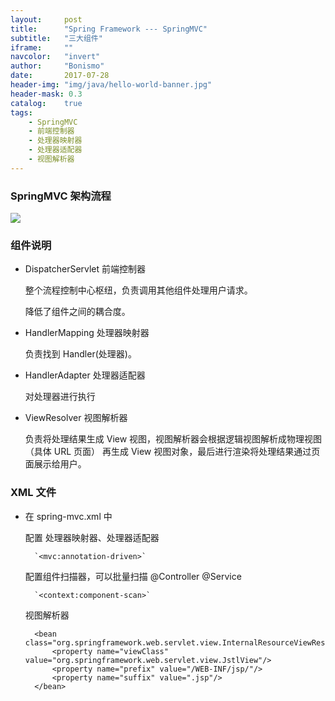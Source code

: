 ```yaml
---
layout:     post
title:      "Spring Framework --- SpringMVC"
subtitle:   "三大组件"
iframe:     ""
navcolor:   "invert"
author:     "Bonismo"
date:       2017-07-28
header-img: "img/java/hello-world-banner.jpg"
header-mask: 0.3
catalog:    true
tags:
    - SpringMVC
    - 前端控制器
    - 处理器映射器
    - 处理器适配器
    - 视图解析器
---
```


### SpringMVC 架构流程

<div>
    <img src="https://github.com/StayHungryStayFoolish/stayhungrystayfoolish.github.io/blob/master/img/java/springmvc.png?raw=true"  />
</div>

### 组件说明

- DispatcherServlet 前端控制器

   整个流程控制中心枢纽，负责调用其他组件处理用户请求。

   降低了组件之间的耦合度。

- HandlerMapping 处理器映射器

    负责找到 Handler(处理器)。

- HandlerAdapter 处理器适配器

    对处理器进行执行

- ViewResolver 视图解析器

   负责将处理结果生成 View 视图，视图解析器会根据逻辑视图解析成物理视图（具体 URL 页面）
   再生成 View 视图对象，最后进行渲染将处理结果通过页面展示给用户。


### XML 文件



- 在 spring-mvc.xml 中

    配置 处理器映射器、处理器适配器

        `<mvc:annotation-driven>`

    配置组件扫描器，可以批量扫描 @Controller @Service

        `<context:component-scan>`

    视图解析器

        <bean class="org.springframework.web.servlet.view.InternalResourceViewResolver">
            <property name="viewClass" value="org.springframework.web.servlet.view.JstlView"/>
            <property name="prefix" value="/WEB-INF/jsp/"/>
            <property name="suffix" value=".jsp"/>
        </bean>
